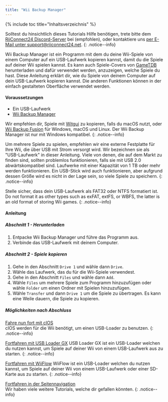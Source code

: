```yaml
---
title: "Wii Backup Manager"
---
```


{% include toc title="Inhaltsverzeichnis" %}

Solltest du hinsichtlich dieses Tutorials Hilfe benötigen, trete bitte dem [RiiConnect24 Discord-Server](https://discord.gg/rc24) bei (empfohlen), oder kontaktiere uns [per E-Mail unter support@riiconnect24.net](mailto:support@riiconnect24.net).
{: .notice--info}

Wii Backup Manager ist ein Programm mit dem du deine Wii-Spiele von einem Computer auf ein USB-Laufwerk kopieren kannst, damit du die Spiele auf deiner Wii spielen kannst. Es kann auch Spiele-Covers von [GameTDB](https://gametdb.com/) herunterladen und dafür verwendet werden, anzuzeigen, welche Spiele du hast. Diese Anleitung erklärt dir, wie du Spiele von deinem Computer auf dein USB-Laufwerk kopieren kannst. Die anderen Funktionen können in der einfach gestalteten Oberfläche verwendet werden.
#### Voraussetzungen

* Ein USB-Laufwerk
* [Wii Backup Manager](https://static.wiidatabase.de/Wii-Backup-Manager.zip)


Wir empfehlen dir, Spiele mit [Witgui](https://desairem.com/wordpress/category/witgui-download/) zu kopieren, falls du macOS nutzt, oder [Wii Backup Fusion](https://github.com/larsenv/Wii-Backup-Fusion) für Windows, macOS und Linux. Der Wii Backup Manager ist nur mit Windows kompatibel.
{: .notice--info}

Um mehrere Spiele zu spielen, empfehlen wir eine externe Festplatte für Ihre Wii, die über USB mit Strom versorgt wird. Wir bezeichnen sie als "USB-Laufwerk" in dieser Anleitung. Viele von denen, die auf dem Markt zu finden sind, sollten problemlos funktionieren, falls sie mit USB 2.0 abwärtskompatibel sind. Laufwerke mit einer Kapazität von 1 TB oder mehr werden funktionieren. Ein USB-Stick wird auch funktionieren, aber aufgrund dessen Größe wird es nicht in der Lage sein, so viele Spiele zu speichern.
{: .notice--info}

Stelle sicher, dass dein USB-Laufwerk als FAT32 oder NTFS formatiert ist. Do not format it as other types such as exFAT, extFS, or WBFS, the latter is an old format of storing Wii games.
{: .notice--info}

#### Anleitung

##### Abschnitt 1 - Herunterladen

1. Entpacke Wii Backup Manager und führe das Programm aus.
2. Verbinde das USB-Laufwerk mit deinem Computer.

##### Abschnitt 2 - Spiele kopieren

1. Gehe in den Abschnitt `Drive 1` und wähle dann `Drive`.
2. Wähle das Laufwerk, das du für die Wii-Spiele verwendest.
3. Gehe in den Abschnitt `Files` und wähle dann `Add`.
4. Wähle `Files` um mehrere Spiele zum Programm hinzuzufügen oder wähle `Folder` um einen Ordner mit Spielen hinzuzufügen.
5. Wähle `Transfer` und dann `Drive 1` um die Spiele zu übertragen. Es kann eine Weile dauern, die Spiele zu kopieren.

##### Möglichkeiten nach Abschluss

[Fahre nun fort mit cIOS](cios)<br> cIOS werden für die Wii benötigt, um einen USB-Loader zu benutzen.
{: .notice--info}

[Fortfahren mit USB Loader GX](usbloadergx) USB Loader GX ist ein USB-Loader welchen du nutzen kannst, um Spiele auf deiner Wii von einem USB-Laufwerk aus zu starten.
{: .notice--info}

[Fortfahren mit WiiFlow](wiiflow) WiiFlow ist ein USB-Loader welchen du nutzen kannst, um Spiele auf deiner Wii von einem USB-Laufwerk oder einer SD-Karte aus zu starten.
{: .notice--info}

[Fortfahren in der Seitennavigation](site-navigation)<br> Wir haben viele weitere Tutorials, welche dir gefallen könnten.
{: .notice--info}
